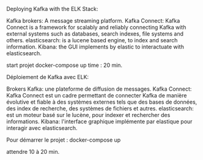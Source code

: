 Deploying Kafka with the ELK Stack:

Kafka brokers: A message streaming platform.
Kafka Connect: Kafka Connect is a framework for scalably and reliably connecting Kafka with external systems such as databases, search indexes, file systems and others.
elasticsearch: is a lucene based engine, to index and search information.
Kibana: the GUI implements by elastic to interactuate with elasticsearch.

start projet 
docker-compose up 
time : 20 min.

Déploiement de Kafka avec ELK:

Brokers Kafka: une plateforme de diffusion de messages.
Kafka Connect: Kafka Connect est un cadre permettant de connecter Kafka de manière évolutive et fiable à des systèmes externes tels que des bases de données, des index de recherche, des systèmes de fichiers et autres.
elasticsearch: est un moteur basé sur le lucène, pour indexer et rechercher des informations.
Kibana: l'interface graphique implémente par elastique pour interagir avec elasticsearch.

Pour démarrer le projet :
docker-compose up 

attendre 10 à 20 min.
